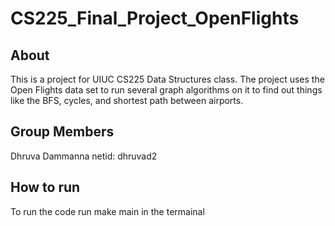 # CS225_Final_Project_OpenFlights

## About
This is a project for UIUC CS225 Data Structures class. 
The project uses the Open Flights data set to run several graph algorithms on it to find out things like the BFS, cycles, and shortest path between airports.


## Group Members
Dhruva Dammanna netid: dhruvad2

## How to run
To run the code run make main in the termainal
